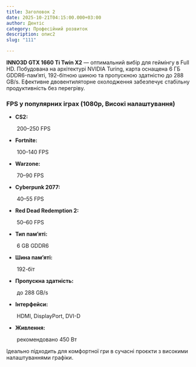 ```yaml
---
title: Заголовок 2
date: 2025-10-21T04:15:00.000+03:00
author: Дентіс
category: Професійний розвиток
description: опис2
slug: "111"

---
```





**INNO3D GTX 1660 Ti Twin X2** — оптимальний вибір для геймінгу в Full HD. Побудована на архітектурі NVIDIA Turing, карта оснащена 6 ГБ GDDR6-памʼяті, 192-бітною шиною та пропускною здатністю до 288 GB/s. Ефективне двовентиляторне охолодження забезпечує стабільну продуктивність без перегріву.

### FPS у популярних іграх (1080p, Високі налаштування)

* **CS2:**

   200–250 FPS
* **Fortnite:**

   100–140 FPS
* **Warzone:**

   70–90 FPS
* **Cyberpunk 2077:**

   40–55 FPS
* **Red Dead Redemption 2:**

   50–60 FPS
* **Тип памʼяті:**

   6 GB GDDR6
* **Шина памʼяті:**

   192-біт
* **Пропускна здатність:**

   до 288 GB/s
* **Інтерфейси:**

   HDMI, DisplayPort, DVI-D
* **Живлення:**

   рекомендовано 450 Вт

Ідеально підходить для комфортної гри в сучасні проєкти з високими налаштуваннями графіки.

